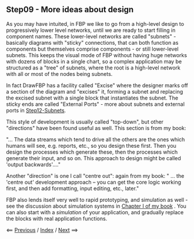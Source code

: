 
<link rel="stylesheet" type="text/css" href="../style.css">

## Step09 - More ideas about design

As you may have intuited, in FBP we like to go from a high-level design to progressively lower level networks, until we are ready to start filling in component names.  These lower-level networks are called "subnets" - basically diagrams with "sticky" connections, that can both function as components but themselves comprise components - or still lower-level subnets.  This keeps the visual mode of FBP without having huge networks with dozens of blocks in a single chart, so a complex application may be structured as a "tree" of subnets, where the root is a high-level network with all or most of the nodes being subnets.

In fact DrawFBP has a facility called "Excise" where the designer marks off a section of the diagram and "excises" it, forming a subnet and replacing the excised subnet with a single block that instantiates the subnet.  The sticky ends are called "External Ports" - more about subnets and external ports in  <a href="../Step12/"> Step12-Subnets</a>.

This style of development is usually called "top-down", but other "directions" have been found useful as well.  This section is from my book:

"... The data streams which tend to drive all the others are the ones which humans will see, e.g. reports, etc., so you design these first. Then you design the processes which generate these, then the processes which generate their input, and so on. This approach to design might be called 'output backwards'...." 

Another "direction" is one I call "centre out": again from my book: " ... the 'centre out' development approach – you can get the core logic working first, and then add formatting, input editing, etc., later."

FBP also lends itself very well to rapid prototyping, and simulation as well - see the discussion about simulation systems in [Chapter I of my book](http://www.jpaulmorrison.com/fbp/intro.shtml) .  You can also start with a *simulation* of your application, and gradually replace the blocks with real application functions. 

<span class=middle> &lt;== <a href="../Step08/">  Previous</a> / <a href="https://github.com/jpaulm/fbp-tutorial-filter-file/"> Index</a> / <a href="../Step10/"> Next</a> ==&gt;</span>
